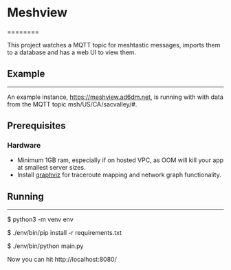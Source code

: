 # Meshview
========

This project watches a MQTT topic for meshtastic messages, imports them to a
database and has a web UI to view them.

## Example
-------
An example instance, https://meshview.ad6dm.net, is running with with data
from the MQTT topic msh/US/CA/sacvalley/#.


## Prerequisites
### Hardware
* Minimum 1GB ram, especially if on hosted VPC, as OOM will kill your app at smallest server sizes.
* Install [graphviz](https://graphviz.org/) for traceroute mapping and network graph functionality.


## Running
-------
$ python3 -m venv env

$ ./env/bin/pip install -r requirements.txt

$ ./env/bin/python main.py

Now you can hit http://localhost:8080/
